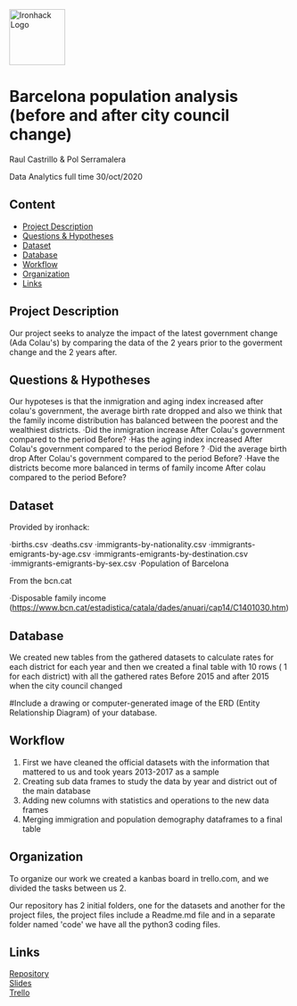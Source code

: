 <img src="https://bit.ly/2VnXWr2" alt="Ironhack Logo" width="100"/>

# Barcelona population analysis (before and after city council change)
Raul Castrillo & Pol Serramalera

Data Analytics full time 30/oct/2020

## Content
- [Project Description](#project-description)
- [Questions & Hypotheses](#questions-hypotheses)
- [Dataset](#dataset)
- [Database](#database)
- [Workflow](#workflow)
- [Organization](#organization)
- [Links](#links)


## Project Description
Our project seeks to analyze the impact of the latest government change (Ada Colau's) by comparing the data of the 2 years prior to the goverment change and the 2 years after.

## Questions & Hypotheses
Our hypoteses is that the inmigration and aging index increased after colau's government, the average birth rate dropped and also we think that the family income distribution has balanced between the poorest and the wealthiest districts.
·Did the inmigration increase After Colau's government compared to the period Before?
·Has the aging index increased After Colau's government compared to the period Before ?
·Did the average birth drop After Colau's government compared to the period Before?
·Have the districts become more balanced in terms of family income After colau compared to the period Before?


## Dataset
Provided by ironhack:

·births.csv
·deaths.csv
·immigrants-by-nationality.csv
·immigrants-emigrants-by-age.csv
·immigrants-emigrants-by-destination.csv
·immigrants-emigrants-by-sex.csv
·Population of Barcelona

From the bcn.cat

·Disposable family income (https://www.bcn.cat/estadistica/catala/dades/anuari/cap14/C1401030.htm)


## Database
We created new tables from the gathered datasets to calculate rates for each district for each year and then we created a final table with 10 rows ( 1 for each district) with all the gathered rates Before 2015 and after 2015 when the city council changed

#Include a drawing or computer-generated image of the ERD (Entity Relationship Diagram) of your database.

## Workflow

1. First we have cleaned the official datasets with the information that mattered to us and took years 2013-2017 as a sample
2.  Creating  sub data frames to study the data  by year and district  out of the main database
3. Adding new columns with statistics and operations  to the new data frames
4. Merging immigration and population demography dataframes to a final table


## Organization

To organize our work we created a kanbas board in trello.com, and we divided the tasks between us 2.

Our repository has 2 initial folders, one for the datasets and another for the project files, the project files include a Readme.md file and in a separate folder
named 'code' we have all the python3 coding files.

## Links

[Repository](https://github.com/polserramalera/Project-Week-2-Barcelona)  
[Slides](https://docs.google.com/presentation/d/1_dXjmLu-4XQp2hb52MGz8fbdAeuj1RgDd-ifIM9lZpA/edit#slide=id.gc6fa3c898_0_0)  
[Trello](https://trello.com/b/cugCk511/project2-2-year-balance-on-a-new-government)  
